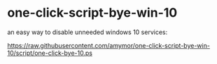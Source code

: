 # one-click-script-bye-win-10
an easy way to disable unneeded windows 10 services:

https://raw.githubusercontent.com/amymor/one-click-script-bye-win-10/script/one-click-bye-10.ps
